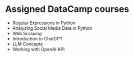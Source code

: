 
# Assigned DataCamp courses

* Regular Expressions in Python
* Analyzing Social Media Data in Python
* Web Scraping
* Introduction to ChatGPT
* LLM Concepts
* Working with OpenAI API
